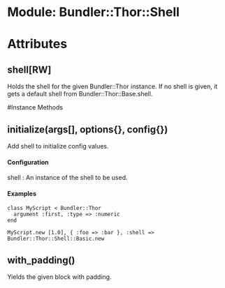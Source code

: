 # Module: Bundler::Thor::Shell
    



# Attributes
## shell[RW] [](#attribute-i-shell)
Holds the shell for the given Bundler::Thor instance. If no shell is given, it
gets a default shell from Bundler::Thor::Base.shell.


#Instance Methods
## initialize(args[], options{}, config{}) [](#method-i-initialize)
Add shell to initialize config values.

#### Configuration
shell<Object>
:   An instance of the shell to be used.


#### Examples

    class MyScript < Bundler::Thor
      argument :first, :type => :numeric
    end

    MyScript.new [1.0], { :foo => :bar }, :shell => Bundler::Thor::Shell::Basic.new

## with_padding() [](#method-i-with_padding)
Yields the given block with padding.


